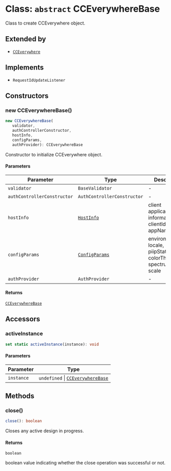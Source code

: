 # Class: `abstract` CCEverywhereBase

Class to create CCEverywhere object.

## Extended by

- [`CCEverywhere`](../../3p/CCEverywhere/classes/CCEverywhere.md)

## Implements

- `RequestIdUpdateListener`

## Constructors

### new CCEverywhereBase()

```ts
new CCEverywhereBase(
   validator, 
   authControllerConstructor, 
   hostInfo, 
   configParams, 
   authProvider): CCEverywhereBase
```

Constructor to initialize CCEverywhere object.

#### Parameters

| Parameter                   | Type                                                                                       | Description                                                       |
| --------------------------- | ------------------------------------------------------------------------------------------ | ----------------------------------------------------------------- |
| `validator`                 | `BaseValidator`                                                                            | -                                                                 |
| `authControllerConstructor` | `AuthControllerConstructor`                                                                | -                                                                 |
| `hostInfo`                  | [`HostInfo`](../../../../shared/src/types/HostInfo.types/type-aliases/host-info/index.md)         | client application information - clientId, appName                |
| `configParams`              | [`ConfigParams`](../../../../shared/src/types/HostInfo.types/type-aliases/config-params/index.md) | environment, locale, piipStatus, colorTheme, spectrumTheme, scale |
| `authProvider`              | `AuthProvider`                                                                             | -                                                                 |

#### Returns

[`CCEverywhereBase`](CCEverywhereBase.md)

## Accessors

### activeInstance

```ts
set static activeInstance(instance): void
```

#### Parameters

| Parameter  | Type                                                     |
| ---------- | -------------------------------------------------------- |
| `instance` | `undefined` \| [`CCEverywhereBase`](CCEverywhereBase.md) |

## Methods

### close()

```ts
close(): boolean
```

Closes any active design in progress.

#### Returns

`boolean`

boolean value indicating whether the close operation was successful or not.
